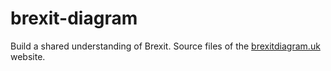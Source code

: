 # brexit-diagram
Build a shared understanding of Brexit. Source files of the [brexitdiagram.uk](https://brexitdiagram.uk) website.
